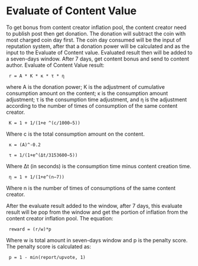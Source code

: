 # Evaluate of Content Value

To get bonus from content creator inflation pool, the content creator need to publish post then get donation. The donation will subtract the coin with most charged coin day first. The coin day consumed will be the input of reputation system, after that a donation power will be calculated and as the input to the Evaluate of Content value. Evaluated result then will be added to a seven-days window. After 7 days, get content bonus and send to content author. Evaluate of Content Value result:
```
 r = A * K * κ * τ * η 
``` 
where A is the donation power; K is the adjustment of cumulative consumption amount on the content; κ is the consumption amount adjustment; τ is the consumption time adjustment, and η is the adjustment according to the number of times of consumption of the same content creator.
```
 K = 1 + 1/(1+e ^(c/1000−5)) 
``` 
Where c is the total consumption amount on the content.
```
 κ = (A)^-0.2 
``` 

```
 τ = 1/(1+e^(Δt/3153600−5)) 
``` 

Where Δt (in seconds) is the consumption time minus content creation time.

```
 η = 1 + 1/(1+e^(n−7)) 
``` 

Where n is the number of times of consumptions of the same content creator.

After the evaluate result added to the window, after 7 days, this evaluate result will be pop from the window and get the portion of inflation from the content creator inflation pool. The equation:
```
 reward = (r/w)*p 
``` 
Where w is total amount in seven-days window and p is the penalty score. The penalty score is calculated as:
```
 p = 1 - min(report/upvote, 1) 
``` 